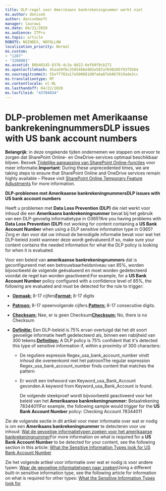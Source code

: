 ```yaml
---
title: DLP-regel voor Amerikaans bankrekeningnummer werkt niet
ms.author: deniseb
author: denisebmsft
manager: laurawi
ms.date: 04/21/2020
ms.audience: ITPro
ms.topic: article
ROBOTS: NOINDEX, NOFOLLOW
localization_priority: Normal
ms.custom:
- "1287"
- "3200001"
ms.assetid: 80b40145-8376-4c3a-8d22-6efb9f9cb271
ms.openlocfilehash: 45aa50f6c3505468e902e58faf698205f93f9264
ms.sourcegitcommit: 55eff703a17e500681d8fa6a87eb067019ade3cc
ms.translationtype: MT
ms.contentlocale: nl-NL
ms.lasthandoff: 04/22/2020
ms.locfileid: "43704034"
---
```

# <a name="dlp-issues-with-us-bank-account-numbers"></a><span data-ttu-id="dd6da-102">DLP-problemen met Amerikaanse bankrekeningnummers</span><span class="sxs-lookup"><span data-stu-id="dd6da-102">DLP issues with US bank account numbers</span></span>

<span data-ttu-id="dd6da-103">**Belangrijk**: in deze ongekende tijden ondernemen we stappen om ervoor te zorgen dat SharePoint Online- en OneDrive-services optimaal beschikbaar blijven. Bezoek [Tijdelijke aanpassing van SharePoint Online-functies](https://aka.ms/ODSPAdjustments) voor meer informatie.</span><span class="sxs-lookup"><span data-stu-id="dd6da-103">**Important**: During these unprecedented times, we are taking steps to ensure that SharePoint Online and OneDrive services remain highly available – Please visit [SharePoint Online Temporary Feature Adjustments](https://aka.ms/ODSPAdjustments) for more information.</span></span>

<span data-ttu-id="dd6da-104">**DLP-problemen met Amerikaanse bankrekeningnummers**</span><span class="sxs-lookup"><span data-stu-id="dd6da-104">**DLP issues with US bank account numbers**</span></span>

<span data-ttu-id="dd6da-105">Heeft u problemen met **Data Loss Prevention (DLP)** die niet werkt voor inhoud die een **Amerikaans bankrekeningnummer** bevat bij het gebruik van een DLP-gevoelig informatietype in O365?</span><span class="sxs-lookup"><span data-stu-id="dd6da-105">Are you having problems with **Data Loss Prevention (DLP)** not working for content containing a **US Bank Account Number** when using a DLP sensitive information type in O365?</span></span> <span data-ttu-id="dd6da-106">Zorg er dan voor dat uw inhoud de benodigde informatie bevat voor wat het DLP-beleid zoekt wanneer deze wordt geëvalueerd.</span><span class="sxs-lookup"><span data-stu-id="dd6da-106">If so, make sure your content contains the needed information for what the DLP policy is looking for when it is evaluated.</span></span>
  
<span data-ttu-id="dd6da-107">Voor een beleid van **amerikaanse bankrekeningnummers** dat is geconfigureerd met een betrouwbaarheidsniveau van 85%, worden bijvoorbeeld de volgende geëvalueerd en moet worden gedetecteerd voordat de regel kan worden geactiveerd:</span><span class="sxs-lookup"><span data-stu-id="dd6da-107">For example, for a **US Bank Account Number** policy configured with a confidence level of 85%, the following are evaluated and must be detected for the rule to trigger:</span></span>
  
- <span data-ttu-id="dd6da-108">**[Opmaak:](https://docs.microsoft.com/office365/securitycompliance/what-the-sensitive-information-types-look-for#format-77)** 8-17 cijfers</span><span class="sxs-lookup"><span data-stu-id="dd6da-108">**[Format:](https://docs.microsoft.com/office365/securitycompliance/what-the-sensitive-information-types-look-for#format-77)** 8-17 digits</span></span>

- <span data-ttu-id="dd6da-109">**[Patroon:](https://docs.microsoft.com/office365/securitycompliance/what-the-sensitive-information-types-look-for#pattern-77)** 8-17 opeenvolgende cijfers.</span><span class="sxs-lookup"><span data-stu-id="dd6da-109">**[Pattern:](https://docs.microsoft.com/office365/securitycompliance/what-the-sensitive-information-types-look-for#pattern-77)** 8-17 consecutive digits.</span></span>

- <span data-ttu-id="dd6da-110">**[Checksum:](https://docs.microsoft.com/office365/securitycompliance/what-the-sensitive-information-types-look-for#checksum-76)** Nee, er is geen Checksum</span><span class="sxs-lookup"><span data-stu-id="dd6da-110">**[Checksum:](https://docs.microsoft.com/office365/securitycompliance/what-the-sensitive-information-types-look-for#checksum-76)** No, there is no Checksum</span></span>

- <span data-ttu-id="dd6da-111">**[Definitie:](https://docs.microsoft.com/office365/securitycompliance/what-the-sensitive-information-types-look-for)** Een DLP-beleid is 75% ervan overtuigd dat het dit soort gevoelige informatie heeft gedetecteerd als, binnen een nabijheid van 300 tekens:</span><span class="sxs-lookup"><span data-stu-id="dd6da-111">**[Definition:](https://docs.microsoft.com/office365/securitycompliance/what-the-sensitive-information-types-look-for)** A DLP policy is 75% confident that it's detected this type of sensitive information if, within a proximity of 300 characters:</span></span>

  - <span data-ttu-id="dd6da-112">De reguliere expressie Regex_usa_bank_account_number vindt inhoud die overeenkomt met het patroon</span><span class="sxs-lookup"><span data-stu-id="dd6da-112">The regular expression Regex_usa_bank_account_number finds content that matches the pattern</span></span>

  - <span data-ttu-id="dd6da-113">Er wordt een trefwoord van Keyword_usa_Bank_Account gevonden.</span><span class="sxs-lookup"><span data-stu-id="dd6da-113">A keyword from Keyword_usa_Bank_Account is found.</span></span>

    <span data-ttu-id="dd6da-114">De volgende steekproef wordt bijvoorbeeld geactiveerd voor het beleid van het **Amerikaanse bankrekeningnummer:** Betaalrekening 78344011</span><span class="sxs-lookup"><span data-stu-id="dd6da-114">For example, the following sample would trigger for the **US Bank Account Number** policy: Checking Account 78344011</span></span>

<span data-ttu-id="dd6da-115">Zie de volgende sectie in dit artikel voor meer informatie over wat er nodig is om een **Amerikaans bankrekeningnummer** te detecteren voor uw inhoud: [Wat de gevoelige informatietypen zoeken voor het amerikaanse bankrekeningnummer](https://docs.microsoft.com/office365/securitycompliance/what-the-sensitive-information-types-look-for#us-bank-account-number)</span><span class="sxs-lookup"><span data-stu-id="dd6da-115">For more information on what is required for a **US Bank Account Number** to be detected for your content, see the following section in this article: [What the Sensitive Information Types look for US Bank Account Number](https://docs.microsoft.com/office365/securitycompliance/what-the-sensitive-information-types-look-for#us-bank-account-number)</span></span>
  
<span data-ttu-id="dd6da-116">Zie het volgende artikel voor informatie over wat er nodig is voor andere typen: [Waar de gevoelige informatietypen naar zoeken](https://docs.microsoft.com/office365/securitycompliance/what-the-sensitive-information-types-look-for)</span><span class="sxs-lookup"><span data-stu-id="dd6da-116">Using a different built-in sensitive information type, see the following article for information on what is required for other types: [What the Sensitive Information Types look for](https://docs.microsoft.com/office365/securitycompliance/what-the-sensitive-information-types-look-for)</span></span>
  